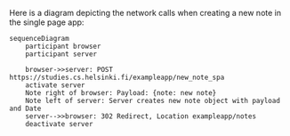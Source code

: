 Here is a diagram depicting the network calls when creating a new note in the single page app:

```mermaid
sequenceDiagram
    participant browser
    participant server

    browser->>server: POST https://studies.cs.helsinki.fi/exampleapp/new_note_spa
    activate server
    Note right of browser: Payload: {note: new note}
    Note left of server: Server creates new note object with payload and Date
    server-->>browser: 302 Redirect, Location exampleapp/notes
    deactivate server

    
```